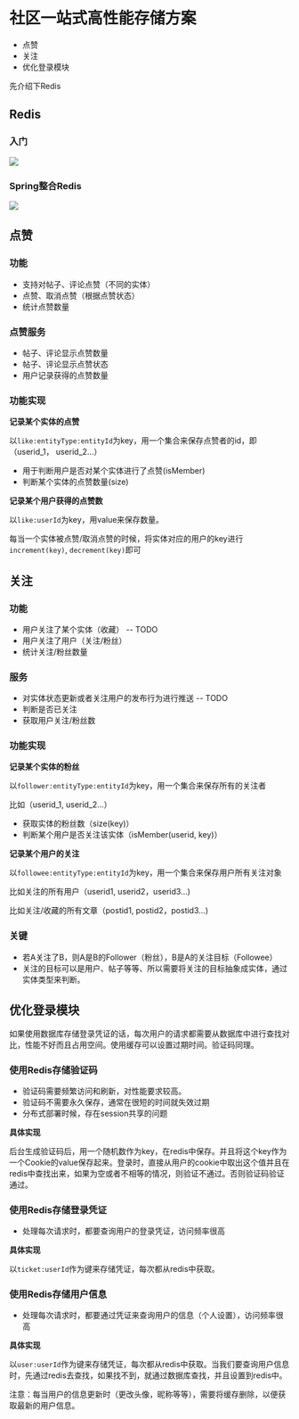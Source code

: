 # 社区一站式高性能存储方案

- 点赞
- 关注
- 优化登录模块

先介绍下Redis

## Redis

### 入门

![](http://img.fosuchao.com/20200405171331.png)

### Spring整合Redis

![](http://img.fosuchao.com/20200405171358.png)

## 点赞

### 功能

- 支持对帖子、评论点赞（不同的实体）
- 点赞、取消点赞（根据点赞状态）
- 统计点赞数量

### 点赞服务

- 帖子、评论显示点赞数量
- 帖子、评论显示点赞状态
- 用户记录获得的点赞数量

### 功能实现

**记录某个实体的点赞**

以`like:entityType:entityId`为key，用一个集合来保存点赞者的id，即（userid_1， userid_2...）

- 用于判断用户是否对某个实体进行了点赞(isMember)
- 判断某个实体的点赞数量(size)

**记录某个用户获得的点赞数**

以`like:userId`为key，用value来保存数量。

每当一个实体被点赞/取消点赞的时候，将实体对应的用户的key进行`increment(key)`, `decrement(key)`即可

## 关注

### 功能

- 用户关注了某个实体（收藏） -- TODO
- 用户关注了用户（关注/粉丝）
- 统计关注/粉丝数量

### 服务

- 对实体状态更新或者关注用户的发布行为进行推送 -- TODO
- 判断是否已关注
- 获取用户关注/粉丝数

### 功能实现

**记录某个实体的粉丝**

以`follower:entityType:entityId`为key，用一个集合来保存所有的关注者

比如（userid_1, userid_2...）

- 获取实体的粉丝数（size(key)）
- 判断某个用户是否关注该实体（isMember(userid, key)）

**记录某个用户的关注**

以`followee:entityType:entityId`为key，用一个集合来保存用户所有关注对象

比如关注的所有用户（userid1, userid2，userid3...)

比如关注/收藏的所有文章（postid1, postid2，postid3...)

### 关键

- 若A关注了B，则A是B的Follower（粉丝），B是A的关注目标（Followee）
- 关注的目标可以是用户、帖子等等、所以需要将关注的目标抽象成实体，通过实体类型来判断。

## 优化登录模块

​		如果使用数据库存储登录凭证的话，每次用户的请求都需要从数据库中进行查找对比，性能不好而且占用空间。使用缓存可以设置过期时间。验证码同理。

### 使用Redis存储验证码

- 验证码需要频繁访问和刷新，对性能要求较高。
- 验证码不需要永久保存，通常在很短的时间就失效过期
- 分布式部署时候，存在session共享的问题

**具体实现**

​		后台生成验证码后，用一个随机数作为key，在redis中保存。并且将这个key作为一个Cookie的value保存起来。登录时，直接从用户的cookie中取出这个值并且在redis中查找出来，如果为空或者不相等的情况，则验证不通过。否则验证码验证通过。

### 使用Redis存储登录凭证

- 处理每次请求时，都要查询用户的登录凭证，访问频率很高

**具体实现**

以`ticket:userId`作为键来存储凭证，每次都从redis中获取。

### 使用Redis存储用户信息

- 处理每次请求时，都要通过凭证来查询用户的信息（个人设置），访问频率很高

**具体实现**

以`user:userId`作为键来存储凭证，每次都从redis中获取。当我们要查询用户信息时，先通过redis去查找，如果找不到，就通过数据库查找，并且设置到redis中。

注意：每当用户的信息更新时（更改头像，昵称等等），需要将缓存删除，以便获取最新的用户信息。